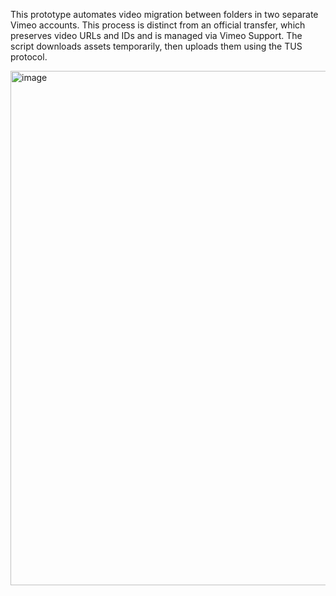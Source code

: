 This prototype automates video migration between folders in two separate Vimeo accounts. This process is distinct from an official transfer, which preserves video URLs and IDs and is managed via Vimeo Support. The script downloads assets temporarily, then uploads them using the TUS protocol.

<img width="846" height="823" alt="image" src="https://github.com/user-attachments/assets/4acb11ca-9c31-4441-94a0-d6ef4a9edeb6" />
